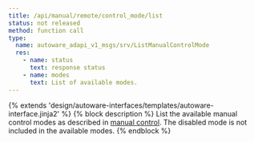 ```yaml
---
title: /api/manual/remote/control_mode/list
status: not released
method: function call
type:
  name: autoware_adapi_v1_msgs/srv/ListManualControlMode
  res:
    - name: status
      text: response status
    - name: modes
      text: List of available modes.
---
```


{% extends 'design/autoware-interfaces/templates/autoware-interface.jinja2' %}
{% block description %}
List the available manual control modes as described in [manual control](../../../../../features/manual-control.md).
The disabled mode is not included in the available modes.
{% endblock %}
